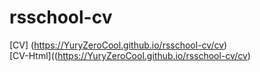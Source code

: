 # rsschool-cv
[CV] (https://YuryZeroCool.github.io/rsschool-cv/cv)\
[CV-Html]((https://YuryZeroCool.github.io/rsschool-cv/cv)


